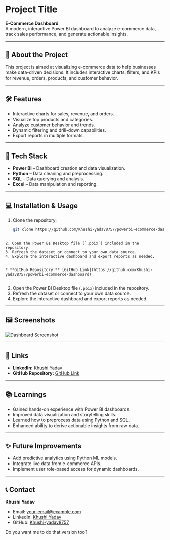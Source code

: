 # Project Title
**E-Commerce Dashboard**  
A modern, interactive Power BI dashboard to analyze e-commerce data, track sales performance, and generate actionable insights.

---

## 🚀 About the Project
This project is aimed at visualizing e-commerce data to help businesses make data-driven decisions. It includes interactive charts, filters, and KPIs for revenue, orders, products, and customer behavior.

---

## 🛠️ Features
- Interactive charts for sales, revenue, and orders.
- Visualize top products and categories.
- Analyze customer behavior and trends.
- Dynamic filtering and drill-down capabilities.
- Export reports in multiple formats.

---

## 🧰 Tech Stack
- **Power BI** – Dashboard creation and data visualization.
- **Python** – Data cleaning and preprocessing.
- **SQL** – Data querying and analysis.
- **Excel** – Data manipulation and reporting.

---

## 💻 Installation & Usage
1. Clone the repository:  
   ```bash
   git clone https://github.com/Khushi-yadav8757/powerbi-ecommerce-dashboard.git
````

2. Open the Power BI Desktop file (`.pbix`) included in the repository.
3. Refresh the dataset or connect to your own data source.
4. Explore the interactive dashboard and export reports as needed.


* **GitHub Repository:** [GitHub Link](https://github.com/Khushi-yadav8757/powerbi-ecommerce-dashboard)


````

2. Open the Power BI Desktop file (`.pbix`) included in the repository.
3. Refresh the dataset or connect to your own data source.
4. Explore the interactive dashboard and export reports as needed.

---

## 🖼️ Screenshots

![Dashboard Screenshot](https://github.com/Khushi-yadav8757/powerbi-ecommerce-dashboard/blob/a5f8cb219d2829c72cd4a9c22d219407bd7e54be/Screenshot%202025-10-25%20160241.png)

---

## 🔗 Links

* **LinkedIn:** [Khushi Yadav](https://www.linkedin.com/in/khushi-yadav8757/)
* **GitHub Repository:** [GitHub Link](https://github.com/Khushi-yadav8757/powerbi-ecommerce-dashboard)

---

## 📚 Learnings

* Gained hands-on experience with Power BI dashboards.
* Improved data visualization and storytelling skills.
* Learned how to preprocess data using Python and SQL.
* Enhanced ability to derive actionable insights from raw data.

---

## ✨ Future Improvements

* Add predictive analytics using Python ML models.
* Integrate live data from e-commerce APIs.
* Implement user role-based access for dynamic dashboards.

---

## 📞 Contact

**Khushi Yadav**

* Email: [your-email@example.com](mailto:your-email@example.com)
* LinkedIn: [Khushi Yadav](https://www.linkedin.com/in/khushi-yadav8757/)
* GitHub: [Khushi-yadav8757](https://github.com/Khushi-yadav8757)

  

Do you want me to do that version too?
```
